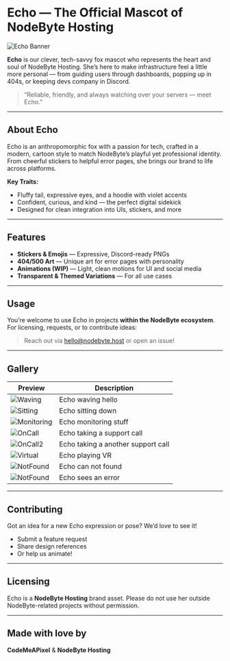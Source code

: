 # Echo — The Official Mascot of NodeByte Hosting

![Echo Banner](./assets/echo-banner.png)

**Echo** is our clever, tech-savvy fox mascot who represents the heart and soul of NodeByte Hosting. She’s here to make infrastructure feel a little more personal — from guiding users through dashboards, popping up in 404s, or keeping devs company in Discord.

> “Reliable, friendly, and always watching over your servers — meet Echo.”

---

## About Echo

Echo is an anthropomorphic fox with a passion for tech, crafted in a modern, cartoon style to match NodeByte’s playful yet professional identity. From cheerful stickers to helpful error pages, she brings our brand to life across platforms.

**Key Traits:**
- Fluffy tail, expressive eyes, and a hoodie with violet accents
- Confident, curious, and kind — the perfect digital sidekick
- Designed for clean integration into UIs, stickers, and more

---

## Features

- **Stickers & Emojis** — Expressive, Discord-ready PNGs
- **404/500 Art** — Unique art for error pages with personality
- **Animations (WIP)** — Light, clean motions for UI and social media
- **Transparent & Themed Variations** — For all use cases

---

## Usage

You’re welcome to use Echo in projects **within the NodeByte ecosystem**. For licensing, requests, or to contribute ideas:

> Reach out via [hello@nodebyte.host](mailto:hello@nodebyte.host) or open an issue!

---

## Gallery

| Preview | Description |
|--------|-------------|
| ![Waving](./assets/echo-wave.png) | Echo waving hello |
| ![Sitting](./assets/echo-sitting.png) | Echo sitting down |
| ![Monitoring](./assets/echo-monitoring.png) | Echo monitoring stuff  |
| ![OnCall](./assets/echo-oncall.png) | Echo taking a support call |
| ![OnCall2](./assets/echo-oncall2.png) | Echo taking a another support call |
| ![Virtual](./assets/echo-vr.png) | Echo playing VR |
| ![NotFound](./assets/echo-404.png) | Echo can not found |
| ![NotFound](./assets/echo-500.png) | Echo sees an error |


---

## Contributing

Got an idea for a new Echo expression or pose? We’d love to see it!
- Submit a feature request
- Share design references
- Or help us animate!

---

## Licensing

Echo is a **NodeByte Hosting** brand asset. Please do not use her outside NodeByte-related projects without permission.

---

## Made with love by  
**CodeMeAPixel** & **NodeByte Hosting**